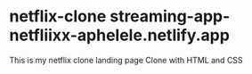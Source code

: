 # netflix-clone streaming-app-netfliixx-aphelele.netlify.app
This is my netflix clone landing page Clone with HTML and CSS
